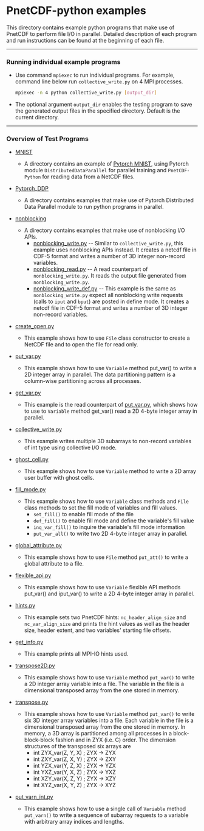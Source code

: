 # PnetCDF-python examples

This directory contains example python programs that make use of PnetCDF to
perform file I/O in parallel. Detailed description of each program and run
instructions can be found at the beginning of each file.

---
### Running individual example programs

* Use command `mpiexec` to run individual programs. For example, command
  line below run `collective_write.py` on 4 MPI processes.
  ```sh
  mpiexec -n 4 python collective_write.py [output_dir]
  ```
* The optional argument `output_dir` enables the testing program to save the
  generated output files in the specified directory. Default is the current
  directory.

---
### Overview of Test Programs

* [MNIST](./MNIST)
  + A directory contains an example of
    [Pytorch MNIST](https://github.com/pytorch/examples/tree/main/mnist),
    using Pytorch module `DistributedDataParallel` for parallel training and
    `PnetCDF-Python` for reading data from a NetCDF files.

* [Pytorch_DDP](./Pytorch_DDP)
  + A directory contains examples that make use of Pytorch Distributed Data
    Parallel module to run python programs in parallel.

* [nonblocking](./nonblocking)
  + A directory contains examples that make use of nonblocking I/O APIs.
    * [nonblocking_write.py](./nonblocking/nonblocking_write.py) --
      Similar to `collective_write.py`, this example uses nonblocking APIs
      instead. It creates a netcdf file in CDF-5 format and writes a number of
      3D integer non-record variables.
    * [nonblocking_read.py](./nonblocking/nonblocking_read.py) --
      A read counterpart of `nonblocking_write.py`. It reads the output file
      generated from `nonblocking_write.py`.
    * [nonblocking_write_def.py](./nonblocking/nonblocking_write_def.py) --
      This example is the same as `nonblocking_write.py` expect all nonblocking
      write requests (calls to `iput` and `bput`) are posted in define mode. It
      creates a netcdf file in CDF-5 format and writes a number of 3D integer
      non-record variables.

* [create_open.py](./create_open.py)
  + This example shows how to use `File` class constructor to create a NetCDF
    file and to open the file for read only.

* [put_var.py](./put_var.py)
  + This example shows how to use `Variable` method put_var() to write a 2D
    integer array in parallel. The data partitioning pattern is a column-wise
    partitioning across all processes.

* [get_var.py](./get_var.py)
  + This example is the read counterpart of [put_var.py](./put_var.py), which
    shows how to use to `Variable` method get_var() read a 2D 4-byte integer
    array in parallel.

* [collective_write.py](./collective_write.py)
  + This example writes multiple 3D subarrays to non-record variables of int
    type using collective I/O mode.

* [ghost_cell.py](./ghost_cell.py)
  + This example shows how to use `Variable` method to write a 2D array user
    buffer with ghost cells.

* [fill_mode.py](./fill_mode.py)
  + This example shows how to use `Variable` class methods and `File` class
    methods to set the fill mode of variables and fill values.
    * `set_fill()` to enable fill mode of the file
    * `def_fill()` to enable fill mode and define the variable's fill value
    * `inq_var_fill()` to inquire the variable's fill mode information
    * `put_var_all()` to write two 2D 4-byte integer array in parallel.

* [global_attribute.py](./global_attribute.py)
  + This example shows how to use `File` method `put_att()` to write a global
    attribute to a file.

* [flexible_api.py](./flexible_api.py)
  + This example shows how to use `Variable` flexible API methods put_var() and
    iput_var() to write a 2D 4-byte integer array in parallel.

* [hints.py](./hints.py)
  + This example sets two PnetCDF hints: `nc_header_align_size` and
    `nc_var_align_size` and prints the hint values as well as the header size,
    header extent, and two variables' starting file offsets.

* [get_info.py](./get_info.py)
  + This example prints all MPI-IO hints used.

* [transpose2D.py](./transpose2D.py)
  + This example shows how to use `Variable` method `put_var()` to write a 2D
    integer array variable into a file. The variable in the file is a
    dimensional transposed array from the one stored in memory.

* [transpose.py](./transpose.py)
  + This example shows how to use `Variable` method `put_var()` to write six 3D
    integer array variables into a file. Each variable in the file is a
    dimensional transposed array from the one stored in memory. In memory, a 3D
    array is partitioned among all processes in a block-block-block fashion and
    in ZYX (i.e.  C) order. The dimension structures of the transposed six
    arrays are
    * int ZYX_var(Z, Y, X) ;     ZYX -> ZYX
    * int ZXY_var(Z, X, Y) ;     ZYX -> ZXY
    * int YZX_var(Y, Z, X) ;     ZYX -> YZX
    * int YXZ_var(Y, X, Z) ;     ZYX -> YXZ
    * int XZY_var(X, Z, Y) ;     ZYX -> XZY
    * int XYZ_var(X, Y, Z) ;     ZYX -> XYZ

* [put_varn_int.py](./put_varn_int.py)
  + This example shows how to use a single call of `Variable` method
    `put_varn()` to write a sequence of subarray requests to a variable with
    arbitrary array indices and lengths.

